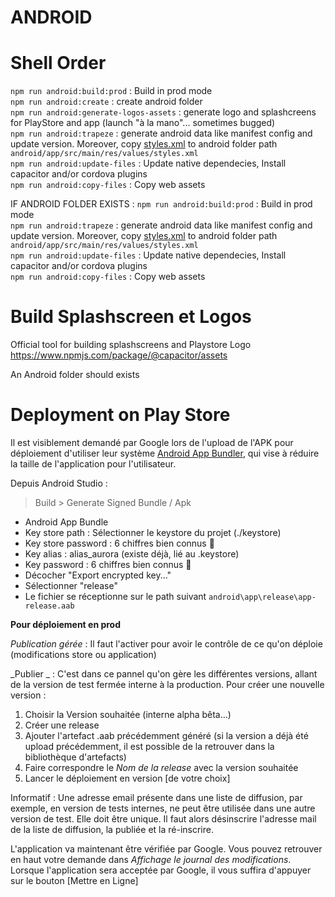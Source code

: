# ANDROID

# Shell Order

`npm run android:build:prod` : Build in prod mode<br>
`npm run android:create` : create android folder<br>
`npm run android:generate-logos-assets` : generate logo and splashcreens for PlayStore and app (launch "à la mano"... sometimes bugged)<br>
`npm run android:trapeze` : generate android data like manifest config and update version. Moreover, copy [styles.xml](src/styles.xml) to android folder path `android/app/src/main/res/values/styles.xml`<br>
`npm run android:update-files` : Update native dependecies, Install capacitor and/or cordova plugins<br>
`npm run android:copy-files` : Copy web assets <br>

IF ANDROID FOLDER EXISTS :
`npm run android:build:prod` : Build in prod mode<br>
`npm run android:trapeze` : generate android data like manifest config and update version. Moreover, copy [styles.xml](src/styles.xml) to android folder path `android/app/src/main/res/values/styles.xml`<br>
`npm run android:update-files` : Update native dependecies, Install capacitor and/or cordova plugins<br>
`npm run android:copy-files` : Copy web assets <br>

# Build Splashscreen et Logos

Official tool for building splashscreens and Playstore Logo
https://www.npmjs.com/package/@capacitor/assets

An Android folder should exists

# Deployment on Play Store

Il est visiblement demandé par Google lors de l'upload de l'APK pour déploiement d'utiliser leur système [Android App Bundler](https://developer.android.com/platform/technology/app-bundle), qui vise à réduire la taille de l'application pour l'utilisateur.

Depuis Android Studio :

> Build > Generate Signed Bundle / Apk

- Android App Bundle
- Key store path : Sélectionner le keystore du projet (./keystore)
- Key store password : 6 chiffres bien connus 😬
- Key alias : alias_aurora (existe déjà, lié au .keystore)
- Key password : 6 chiffres bien connus 😬
- Décocher "Export encrypted key..."
- Sélectionner "release"
- Le fichier se réceptionne sur le path suivant `android\app\release\app-release.aab`

**Pour déploiement en prod**

_Publication gérée_ : Il faut l'activer pour avoir le contrôle de ce qu'on déploie (modifications store ou application)

_Publier _ : C'est dans ce pannel qu'on gère les différentes versions, allant de la version de test fermée interne à la production.
Pour créer une nouvelle version :

1.  Choisir la Version souhaitée (interne alpha bêta...)
2.  Créer une release
3.  Ajouter l'artefact .aab précédemment généré (si la version a déjà été upload précédemment, il est possible de la retrouver dans la bibliothèque d'artefacts)
4.  Faire correspondre le _Nom de la release_ avec la version souhaitée
5.  Lancer le déploiement en version [de votre choix]

Informatif : Une adresse email présente dans une liste de diffusion, par exemple, en version de tests internes, ne peut être utilisée dans une autre version de test. Elle doit être unique. Il faut alors désinscrire l'adresse mail de la liste de diffusion, la publiée et la ré-inscrire.

L'application va maintenant être vérifiée par Google. Vous pouvez retrouver en haut votre demande dans _Affichage le journal des modifications_. Lorsque l'application sera acceptée par Google, il vous suffira d'appuyer sur le bouton [Mettre en Ligne]
